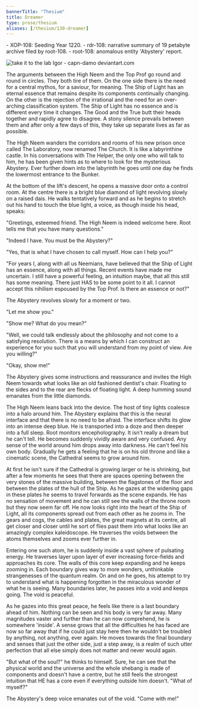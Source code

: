 ```yaml
---
bannerTitle: "Thesium" 
title: Dreamer
type: prose/thesium
aliases: [/thesium/130-dreamer]
---
```


<div class="data">
- XOP-108: Seeding Year 1220.
- rdr-108: narrative summary of 19 petabyte archive filed by root-108.  
- root-108: anomalous entity 'Abystery' report.
</div>

![take it to the lab Igor - capn-damo deviantart.com](/images/thesium/take-it-to-the-lab-igor.jpg)

The arguments between the High Neem and the Top Prof go round and round in
circles. They both tire of them. On the one side there is the need for a
central mythos, for a saviour, for meaning. The Ship of Light has an eternal
essence that remains despite its components continually changing. On the other
is the rejection of the irrational and the need for an over-arching
classification system. The Ship of Light has no essence and is different every
time it changes. The Good and the True butt their heads together and rapidly
agree to disagree. A stony silence prevails between them and after only a few
days of this, they take up separate lives as far as possible.

The High Neem wanders the corridors and rooms of his new prison once called The
Laboratory, now renamed The Church. It is like a labyrinthine castle. In his
conversations with The Helper, the only one who will talk to him, he has been
given hints as to where to look for the mysterious Abystery. Ever further down
into the labyrinth he goes until one day he finds the lowermost entrance to the
Bunker.

At the bottom of the lift's descent, he opens a massive door onto a
control room. At the centre there is a bright blue diamond of light revolving
slowly on a raised dais. He walks tentatively forward and as he begins to
stretch out his hand to touch the blue light, a voice, as though inside his
head, speaks:

"Greetings, esteemed friend. The High Neem is indeed welcome here. Root tells
me that you have many questions."

"Indeed I have. You must be the Abystery?"

"Yes, that is what I have chosen to call myself. How can I help you?"

"For years I, along with all us Neemians, have believed that the Ship of Light
has an essence, along with all things. Recent events have made me uncertain. I
still have a powerful feeling, an intuition maybe, that all this still has some
meaning. There just HAS to be some point to it all. I cannot accept this
nihilism espoused by the Top Prof. Is there an essence or not?"

The Abystery revolves slowly for a moment or two.

"Let me show you."

"Show me? What do you mean?"

"Well, we could talk endlessly about the philosophy and not come to a
satisfying resolution. There is a means by which I can construct an experience
for you such that you will understand from my point of view. Are you willing?"

"Okay, show me!"

The Abystery gives some instructions and reassurance and invites the High Neem
towards what looks like an old fashioned dentist's chair. Floating to the sides
and to the rear are flecks of floating light. A deep humming sound emanates
from the little diamonds.

The High Neem leans back into the device. The host of tiny lights coalesce into
a halo around him. The Abystery explains that this is the neural interface and
that there is no need to be afraid. The interface shifts its glow into an
intense deep blue. He is transported into a doze and then deeper into a full
sleep. Root monitors encepholography. It isn't really a dream but he can't
tell. He becomes suddenly vividly aware and very confused. Any sense of the
world around him drops away into darkness. He can't feel his own body.
Gradually he gets a feeling that he is on his old throne and like a cinematic
scene, the Cathedral seems to grow around him. 

At first he isn't sure if the Cathedral is growing larger or he is shrinking,
but after a few moments he sees that there are spaces opening between the very
stones of the massive building, between the flagstones of the floor and between
the plates of the hull of the Ship. As he gazes at the widening gaps in these
plates he seems to travel forwards as the scene expands. He has no sensation of
movement and he can still see the walls of the throne room but they now seem
far off. He now looks right into the heart of the Ship of Light, all its
components spread out from each other as he zooms in. The gears and cogs, the
cables and plates, the great magnets at its centre, all get closer and closer
until he sort of flies past them into what looks like an amazingly complex
kaleidoscope. He traverses the voids between the atoms themselves and zooms
ever further in.

Entering one such atom, he is suddenly inside a vast sphere of pulsating
energy. He traverses layer upon layer of ever increasing force-fields and
approaches its core. The walls of this core keep expanding and he keeps zooming
in. Each boundary gives way to more wonders, unthinkable strangenesses of the
quantum realm. On and on he goes, his attempt to try to understand what is
happening forgotten in the miraculous wonder of what he is seeing. Many
boundaries later, he passes into a void and keeps going. The void is peaceful.

As he gazes into this great peace, he feels like there is a last boundary ahead
of him. Nothing can be seen and his body is very far away. Many magnitudes
vaster and further than he can now comprehend, he is somewhere 'inside'. A
sense grows that all the difficulties he has faced are now so far away that if
he could just stay here then he wouldn't be troubled by anything, not anything,
ever again. He moves towards the final boundary and senses that just the other
side, just a step away, is a realm of such utter perfection that all else
simply does not matter and never would again. 

"But what of the soul?" he thinks to himself. Sure, he can see that the
physical world and the universe and the whole shebang is made of components and
doesn't have a centre, but he still feels the strongest intuition that HE has a
core even if everything outside him doesn't. "What of myself?"

The Abystery's deep voice emanates out of the void. "Come with me!"
